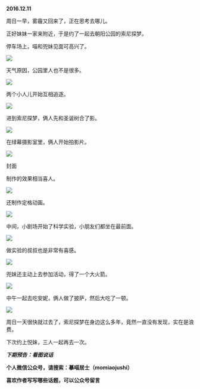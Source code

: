
          
            
**2016.12.11**

周日一早，雾霾又回来了，正在思考去哪儿。

正好妹妹一家来附近，于是约了一起去朝阳公园的索尼探梦。

停车场上，喵和兜妹见面可高兴了。




![](img/51001-4bc91bb7935af545.jpg)




天气原因，公园里人也不是很多。




![](img/51001-b8fc620642fd9397.jpg)




两个小人儿开始互相追逐。




![](img/51001-f0b757f76c9da742.jpg)




进到索尼探梦，俩人先和圣诞树合了影。




![](img/51001-78a99baead8e92a1.jpg)




在绿幕摄影室里，俩人开始拍影片。




![](img/51001-b784d8387ebaf220.jpg)

封面


制作的效果相当喜人。




![](img/51001-f40bf89fd05f0362.jpg)




还制作定格动画。




![](img/51001-489cb0a9665a3830.jpg)




中间，小剧场开始了科学实验，小朋友们都坐在最前面。




![](img/51001-e4f60064f2df50e9.jpg)




做实验的叔叔也是非常有喜感。




![](img/51001-7e8740479cc26050.jpg)




兜妹还主动上去参加活动，得了一个大火箭。




![](img/51001-3197fb125f24d782.jpg)




中午一起去吃安妮，俩人做了披萨，然后大吃了一顿。




![](img/51001-d8bb2226330e3b86.jpg)




周日一天很快就过去了，索尼探梦在身边这么多年，竟然一直没有发现，实在是浪费。

下次约上悦妹，三人一起再去一次。


***下期预告：看图说话***


**个人微信公众号，请搜索：摹喵居士（momiaojushi）**

**喜欢作者写写哪些话题，可以公众号留言**

          
        